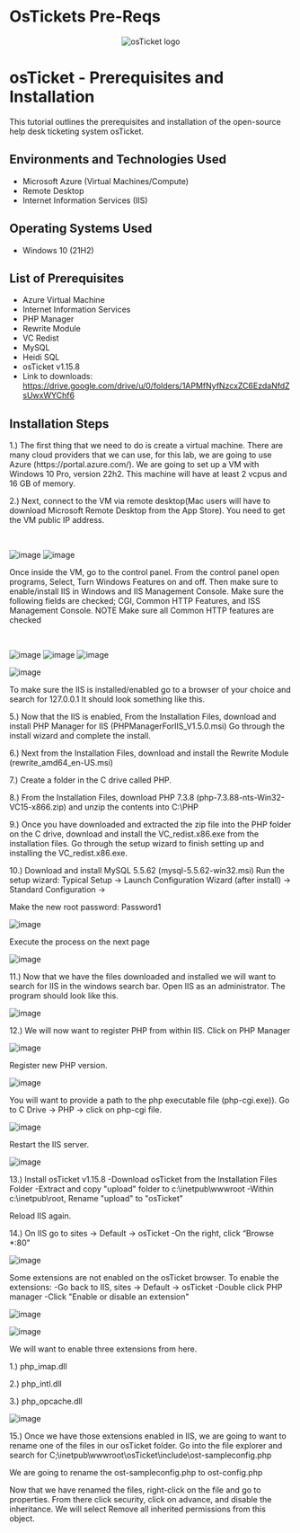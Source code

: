 # OsTickets Pre-Reqs 
<p align="center">
<img src="https://i.imgur.com/Clzj7Xs.png" alt="osTicket logo"/>
</p>

<h1>osTicket - Prerequisites and Installation</h1>
This tutorial outlines the prerequisites and installation of the open-source help desk ticketing system osTicket.<br />


<h2>Environments and Technologies Used</h2>

- Microsoft Azure (Virtual Machines/Compute)
- Remote Desktop
- Internet Information Services (IIS)

<h2>Operating Systems Used </h2>

- Windows 10</b> (21H2)

<h2>List of Prerequisites</h2>

- Azure Virtual Machine 
- Internet Information Services 
- PHP Manager
- Rewrite Module 
- VC Redist
- MySQL
- Heidi SQL
- osTicket v1.15.8
- Link to downloads: https://drive.google.com/drive/u/0/folders/1APMfNyfNzcxZC6EzdaNfdZsUwxWYChf6






<h2>Installation Steps</h2>

<p>

</p>
<p>
1.) The first thing that we need to do is create a virtual machine. There are many cloud providers that we can use, for this lab, we are going to use Azure (https://portal.azure.com/). We are going to set up a VM with Windows 10 Pro, version 22h2. This machine will have at least 2 vcpus and 16 GB of memory.

2.) Next, connect to the VM via remote desktop(Mac users will have to download Microsoft Remote Desktop from the App Store). You need to get the VM public IP address.  
</p>
<br />

![image](https://github.com/Algoroy27/osticket-prereqs/assets/137920855/7bea9970-016b-44a0-abd1-053f62d7458c)
![image](https://github.com/Algoroy27/osticket-prereqs/assets/137920855/90598924-4bdb-490e-bfac-911742bf6354)

<p>

</p>
<p>
Once inside the VM, go to the control panel. From the control panel open programs, Select, Turn Windows Features on and off. Then make sure to enable/install IIS in Windows and IIS Management Console. Make sure the following fields are checked; CGI, Common HTTP Features, and ISS Management Console.
NOTE Make sure all Common HTTP features are checked 
</p>

<br />

![image](https://github.com/Algoroy27/osticket-prereqs/assets/137920855/30294e99-aa1a-4380-9c6a-8b892689a4aa)
![image](https://github.com/Algoroy27/osticket-prereqs/assets/137920855/33643269-011d-4c0b-b3bf-a89d2e312c7a)
![image](https://github.com/Algoroy27/osticket-prereqs/assets/137920855/bdf584df-2942-4035-9dd9-11e2e76f3437)

![image](https://github.com/Algoroy27/osticket-prereqs/assets/137920855/a6b2df95-886b-44e7-8c93-71dbd80b8c1e)

<p>
To make sure the IIS is installed/enabled go to a browser of your choice and search for 127.0.0.1 It should look something like this.  
</p>
<p>
  5.) Now that the IIS is enabled, From the Installation Files, download and install PHP Manager for IIS (PHPManagerForIIS_V1.5.0.msi) Go through the install wizard and complete the install.

6.) Next from the Installation Files, download and install the Rewrite Module (rewrite_amd64_en-US.msi)

7.) Create a folder in the C drive called PHP.

8.) From the Installation Files, download PHP 7.3.8 (php-7.3.88-nts-Win32-VC15-x866.zip) and unzip the contents into C:\PHP

9.) Once you have downloaded and extracted the zip file into the PHP folder on the C drive, download and install the VC_redist.x86.exe from the installation files. Go through the setup wizard to finish setting up and installing the VC_redist.x86.exe.

10.) Download and install MySQL 5.5.62 (mysql-5.5.62-win32.msi) Run the setup wizard: Typical Setup -> Launch Configuration Wizard (after install) -> Standard Configuration ->

Make the new root password: Password1


</p>

![image](https://github.com/Algoroy27/osticket-prereqs/assets/137920855/eb3e7739-2276-4cd9-9f1d-d1fa5a3583c7)

Execute the process on the next page

![image](https://github.com/Algoroy27/osticket-prereqs/assets/137920855/ca5cb469-c055-4501-af7b-7c50fd901d09)

11.) Now that we have the files downloaded and installed we will want to search for IIS in the windows search bar. Open IIS as an administrator. The program should look like this.

![image](https://github.com/Algoroy27/osticket-prereqs/assets/137920855/aa01ca4e-192f-43e1-87af-514c57c4783a)

12.) We will now want to register PHP from within IIS. Click on PHP Manager

![image](https://github.com/Algoroy27/osticket-prereqs/assets/137920855/58f5da05-1b3c-4293-9c55-7bebb15c2947)

Register new PHP version.

![image](https://github.com/Algoroy27/osticket-prereqs/assets/137920855/ef20823f-b371-45b1-b2a3-a7552bfbb988)

You will want to provide a path to the php executable file (php-cgi.exe)). Go to C Drive -> PHP -> click on php-cgi file.

![image](https://github.com/Algoroy27/osticket-prereqs/assets/137920855/1f598bf9-e7fa-44db-81f9-27cc44c7c582)

Restart the IIS server.

![image](https://github.com/Algoroy27/osticket-prereqs/assets/137920855/96011ade-1c5c-4bf6-83c0-b01e9554ffb1)

13.) Install osTicket v1.15.8 -Download osTicket from the Installation Files Folder -Extract and copy "upload" folder to c:\inetpub\wwwroot -Within c:\inetpub\root, Rename "upload" to "osTicket"

Reload IIS again.

14.) On IIS go to sites -> Default -> osTicket -On the right, click “Browse *:80”

![image](https://github.com/Algoroy27/osticket-prereqs/assets/137920855/380606cc-b199-48ff-b298-f8d0f422865f)

Some extensions are not enabled on the osTicket browser. To enable the extensions: -Go back to IIS, sites -> Default -> osTicket -Double click PHP manager -Click "Enable or disable an extension"

![image](https://github.com/Algoroy27/osticket-prereqs/assets/137920855/1dd09fb2-130c-41e6-8c98-50bd834b91b1)

![image](https://github.com/Algoroy27/osticket-prereqs/assets/137920855/e57accd9-a88f-40c7-b804-33eb7c844757)

We will want to enable three extensions from here.

1.) php_imap.dll

2.) php_intl.dll

3.) php_opcache.dll

![image](https://github.com/Algoroy27/osticket-prereqs/assets/137920855/f5961115-a317-4cd3-aeb7-4c15ea86d813)

15.) Once we have those extensions enabled in IIS, we are going to want to rename one of the files in our osTicket folder. Go into the file explorer and search for C;\inetpub\wwwroot\osTicket\include\ost-sampleconfig.php

We are going to rename the ost-sampleconfig.php to ost-config.php

Now that we have renamed the files, right-click on the file and go to properties. From there click security, click on advance, and disable the inheritance. We will select Remove all inherited permissions from this object.



